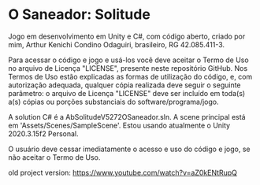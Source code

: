 # O Saneador: Solitude
Jogo em desenvolvimento em Unity e C#, com código aberto, criado por mim, Arthur Kenichi Condino Odaguiri, brasileiro, RG 42.085.411-3.

Para acessar o código e jogo e usá-los você deve aceitar o Termo de Uso no arquivo de Licença "LICENSE", presente neste repositório GitHub. Nos Termos de Uso estão explicadas as formas de utilização do código, e, com autorização adequada, qualquer cópia realizada deve seguir o seguinte parâmetro: o arquivo de Licença "LICENSE" deve ser incluído em toda(s) a(s) cópias ou porções substanciais do software/programa/jogo.

A solution C# é a AbSolitudeV5272OSaneador.sln. A scene principal está em 'Assets/Scenes/SampleScene'. Estou usando atualmente o Unity 2020.3.15f2 Personal.
 
O usuário deve cessar imediatamente o acesso e uso do código e jogo, se não aceitar o Termo de Uso.

old project version: https://www.youtube.com/watch?v=aZ0kENtRupQ
